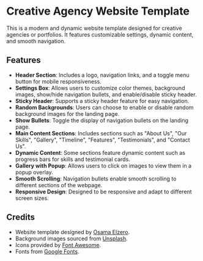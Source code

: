# Creative Agency Website Template

This is a modern and dynamic website template designed for creative agencies or portfolios. It features customizable settings, dynamic content, and smooth navigation.

## Features

- **Header Section**: Includes a logo, navigation links, and a toggle menu button for mobile responsiveness.
- **Settings Box**: Allows users to customize color themes, background images, show/hide navigation bullets, and enable/disable sticky header.
- **Sticky Header**: Supports a sticky header feature for easy navigation.
- **Random Backgrounds**: Users can choose to enable or disable random background images for the landing page.
- **Show Bullets**: Toggle the display of navigation bullets on the landing page.
- **Main Content Sections**: Includes sections such as "About Us", "Our Skills", "Gallery", "Timeline", "Features", "Testimonials", and "Contact Us".
- **Dynamic Content**: Some sections feature dynamic content such as progress bars for skills and testimonial cards.
- **Gallery with Popup**: Allows users to click on images to view them in a popup overlay.
- **Smooth Scrolling**: Navigation bullets enable smooth scrolling to different sections of the webpage.
- **Responsive Design**: Designed to be responsive and adapt to different screen sizes.

## Credits

- Website template designed by [Osama Elzero](https://www.youtube.com/c/ElzeroWebSchool).
- Background images sourced from [Unsplash](https://unsplash.com/).
- Icons provided by [Font Awesome](https://fontawesome.com/).
- Fonts from [Google Fonts](https://fonts.google.com/).

